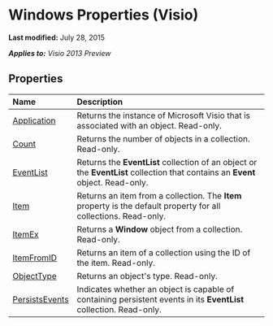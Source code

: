 
# Windows Properties (Visio)

 **Last modified:** July 28, 2015

 _**Applies to:** Visio 2013 Preview_

## Properties



|**Name**|**Description**|
|:-----|:-----|
| [Application](1e6d3b9a-11b6-337e-e27b-1d6f7ecdcd40.md)|Returns the instance of Microsoft Visio that is associated with an object. Read-only.|
| [Count](8923a141-36c9-04ff-fd73-e192cf76a4e1.md)|Returns the number of objects in a collection. Read-only.|
| [EventList](b94118da-2b5b-8018-4d04-8fc0f32f956f.md)|Returns the  **EventList** collection of an object or the **EventList** collection that contains an **Event** object. Read-only.|
| [Item](61a17578-83c2-ce4e-95a4-739b32c7ad95.md)|Returns an item from a collection. The  **Item** property is the default property for all collections. Read-only.|
| [ItemEx](24adeef0-20ca-4e00-ff39-c49ec5e72f87.md)|Returns a  **Window** object from a collection. Read-only.|
| [ItemFromID](19049ae8-b070-3da7-ce6a-446e547b4d5d.md)|Returns an item of a collection using the ID of the item. Read-only.|
| [ObjectType](34eb7a08-0c94-b388-9d26-4541acdeb2f2.md)|Returns an object's type. Read-only.|
| [PersistsEvents](1315c3e7-f911-dd34-7412-43e345af849a.md)|Indicates whether an object is capable of containing persistent events in its  **EventList** collection. Read-only.|
